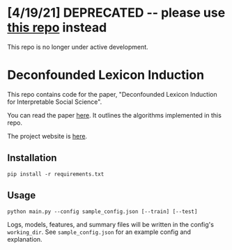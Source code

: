 # [4/19/21] DEPRECATED -- please use [this repo](https://github.com/rpryzant/deconfounded-lexicon-induction) instead 

This repo is no longer under active development. 

# Deconfounded Lexicon Induction

This repo contains code for the paper, "Deconfounded Lexicon Induction for Interpretable Social Science".

You can read the paper [here](https://nlp.stanford.edu/pubs/pryzant2018lexicon.pdf). It outlines the algorithms implemented in this repo.

The project website is [here](https://nlp.stanford.edu/projects/deconfounded-lexicon-induction/).

## Installation

`pip install -r requirements.txt`

## Usage

`python main.py --config sample_config.json [--train] [--test]`

Logs, models, features, and summary files will be written in the config's `working_dir`. See `sample_config.json` for an example config and explanation. 


